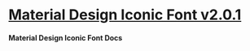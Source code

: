 # [Material Design Iconic Font v2.0.1](http://zavoloklom.github.io/material-design-iconic-font)
#### Material Design Iconic Font Docs